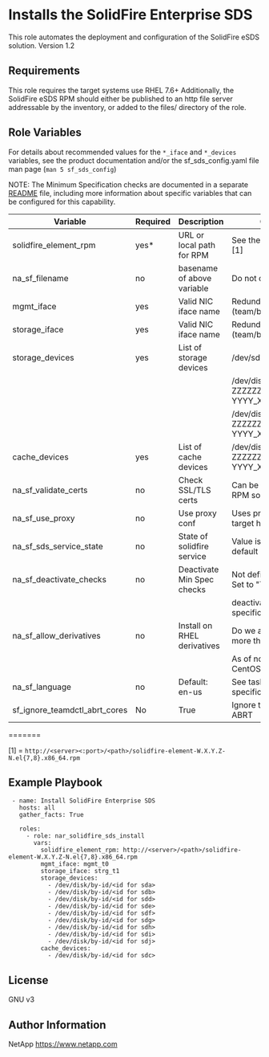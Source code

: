 Installs the SolidFire Enterprise SDS
=====================================

This role automates the deployment and configuration of the SolidFire eSDS solution.
Version 1.2

Requirements
------------

This role requires the target systems use RHEL 7.6+ Additionally, the SolidFire eSDS RPM should either be published 
to an http file server addressable by the inventory, or added to the files/ directory of the role.

Role Variables
--------------

For details about recommended values for the `*_iface` and `*_devices` variables, see the product documentation and/or 
the sf_sds_config.yaml file man page (`man 5 sf_sds_config`)

NOTE: The Minimum Specification checks are documented in a separate [README](tasks/min-specification/README.md) file, 
including more information about specific variables that can be configured for this capability.

| Variable                        | Required | Description                | Comments                                      |
|---------------------------------|----------|----------------------------|-----------------------------------------------|
| solidfire_element_rpm           | yes*     | URL or local path for RPM  | See the example below [1]                     |
| na_sf_filename                  | no       | basename of above variable | Do not change                                 |
| mgmt_iface                      | yes      | Valid NIC iface name       | Redundant NIC (team/bond)                     |
| storage_iface                   | yes      | Valid NIC iface name       | Redundant NIC (team/bond)                     |
| storage_devices                 | yes      | List of storage devices    | /dev/sdb                                      |
|                                 |          |                            | /dev/disk/by-uuid/nvme-ZZZZZZZ-YYYY_XXXXXXXX  |
|                                 |          |                            | /dev/disk/by-id/nvme-ZZZZZZZ-YYYY_XXXXXXXX    |
| cache_devices                   | yes      | List of cache devices      | /dev/disk/by-id/nvme-ZZZZZZZ-YYYY_XXXXXXXX    |
| na_sf_validate_certs            | no       | Check SSL/TLS certs        | Can be overridden for RPM sources w/o certs   |
| na_sf_use_proxy                 | no       | Use proxy conf             | Uses proxy ENV vars on target host            |
| na_sf_sds_service_state         | no       | State of solidfire service | Value is "started" by default                 |
| na_sf_deactivate_checks         | no       | Deactivate Min Spec checks | Not defined by default, Set to "True" to      |
|                                 |          |                            | deactivate the minimum specification checks   |
| na_sf_allow_derivatives         | no       | Install on RHEL derivatives| Do we allow installation more than RHEL?      |
|                                 |          |                            | As of now, that means CentOS                  |
| na_sf_language                  | no       | Default: en-us             | See tasks/min-specification/README.md         |
| sf_ignore_teamdctl_abrt_cores   | No       | True                       | Ignore teamdctl cores in ABRT                 |
=======

[1] = `http://<server><:port>/<path>/solidfire-element-W.X.Y.Z-N.el{7,8}.x86_64.rpm`

Example Playbook
----------------
```
 - name: Install SolidFire Enterprise SDS 
   hosts: all
   gather_facts: True

   roles:
     - role: nar_solidfire_sds_install
       vars:
         solidfire_element_rpm: http://<server>/<path>/solidfire-element-W.X.Y.Z-N.el{7,8}.x86_64.rpm
         mgmt_iface: mgmt_t0
         storage_iface: strg_t1
         storage_devices:
           - /dev/disk/by-id/<id for sda>
           - /dev/disk/by-id/<id for sdb>
           - /dev/disk/by-id/<id for sdd>
           - /dev/disk/by-id/<id for sde>
           - /dev/disk/by-id/<id for sdf>
           - /dev/disk/by-id/<id for sdg>
           - /dev/disk/by-id/<id for sdh>
           - /dev/disk/by-id/<id for sdi>
           - /dev/disk/by-id/<id for sdj>
         cache_devices:
           - /dev/disk/by-id/<id for sdc>
```
    
License
-------

GNU v3

Author Information
------------------
NetApp
https://www.netapp.com
